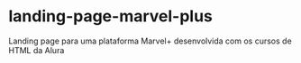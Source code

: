 # landing-page-marvel-plus
Landing page para uma plataforma Marvel+ desenvolvida com os cursos de HTML da Alura
